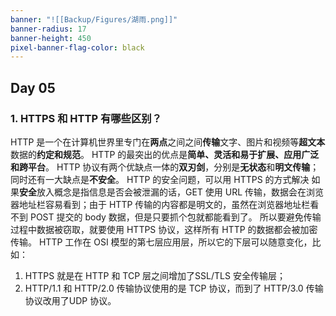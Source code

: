```yaml
---
banner: "![[Backup/Figures/湖雨.png]]"
banner-radius: 17
banner-height: 450
pixel-banner-flag-color: black
---
```

## Day 05
### 1. HTTPS 和 HTTP 有哪些区别？
HTTP 是一个在计算机世界里专门在**两点**之间之间**传输**文字、图片和视频等**超文本**数据的**约定和规范**。
HTTP 的最突出的优点是**简单、灵活和易于扩展、应用广泛和跨平台**。
HTTP 协议有两个优缺点一体的**双刃剑**，分别是**无状态**和**明文传输**；同时还有一大缺点是**不安全**。
HTTP 的安全问题，可以用 HTTPS 的方式解决
如果**安全**放入概念是指信息是否会被泄漏的话，GET 使用 URL 传输，数据会在浏览器地址栏容易看到；由于 HTTP 传输的内容都是明文的，虽然在浏览器地址栏看不到 POST 提交的 body 数据，但是只要抓个包就都能看到了。
所以要避免传输过程中数据被窃取，就要使用 HTTPS 协议，这样所有 HTTP 的数据都会被加密传输。
HTTP 工作在 OSI 模型的第七层应用层，所以它的下层可以随意变化，比如：
1. HTTPS 就是在 HTTP 和 TCP 层之间增加了SSL/TLS 安全传输层；
2. HTTP/1.1 和 HTTP/2.0 传输协议使用的是 TCP 协议，而到了 HTTP/3.0 传输协议改用了UDP 协议。